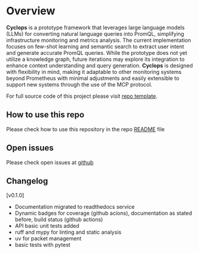 # Overview

**Cyclops** is a prototype framework that leverages large language models (LLMs) for converting natural language queries into PromQL, simplifying infrastructure monitoring and metrics analysis. The current implementation focuses on few-shot learning and semantic search to extract user intent and generate accurate PromQL queries. While the prototype does not yet utilize a knowledge graph, future iterations may explore its integration to enhance context understanding and query generation. **Cyclops** is designed with flexibility in mind, making it adaptable to other monitoring systems beyond Prometheus with minimal adjustments and easily extensible to support new systems through the use of the MCP protocol.


For full source code of this project please visit [repo template](https://github.com/joagonzalez/cyclops-devops-agent/).

## How to use this repo
Please check how to use this repository in the repo [README](https://github.com/joagonzalez/cyclops-devops-agent/blob/master/README.md) file

## Open issues
Please check open issues at [github](https://github.com/joagonzalez/cyclops-devops-agent/issues)

## Changelog

[v0.1.0]
- Documentation migrated to readthedocs service
- Dynamic badges for coverage (github acions), documentation as stated before, build status (github actions)
- API basic unit tests added
- ruff and mypy for linting and static analysis
- uv for packet management
- basic tests with pytest